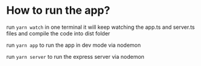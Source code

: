 # How to run the app?

run `yarn watch` in one terminal it will keep watching the app.ts and server.ts files and compile the code into dist folder

run `yarn app` to run the app in dev mode via nodemon

run `yarn server` to run the express server via nodemon
